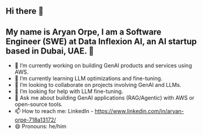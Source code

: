 ## Hi there 👋

## My name is Aryan Orpe, I am a Software Engineer (SWE) at Data Inflexion AI, an AI startup based in Dubai, UAE. 🤖

- 🔭 I’m currently working on building GenAI products and services using AWS.
- 🌱 I’m currently learning LLM optimizations and fine-tuning.
- 👯 I’m looking to collaborate on projects involving GenAI and LLMs.
- 🤔 I’m looking for help with LLM fine-tuning.
- 💬 Ask me about building GenAI applications (RAG/Agentic) with AWS or open-source tools.
- 📫 How to reach me: LinkedIn - https://www.linkedin.com/in/aryan-orpe-718a13172/
- 😄 Pronouns: he/him
<!--
**aryan835-datainflexion/aryan835-datainflexion** is a ✨ _special_ ✨ repository because its `README.md` (this file) appears on your GitHub profile.

Here are some ideas to get you started:

- ⚡ Fun fact: ...
-->

